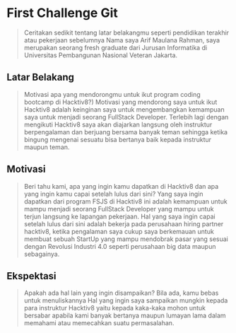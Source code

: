 # First Challenge Git

> Ceritakan sedikit tentang latar belakangmu seperti pendidikan terakhir atau pekerjaan sebelumnya
> Nama saya Arif Maulana Rahman, saya merupakan seorang fresh graduate dari Jurusan Informatika di Universitas Pembangunan Nasional Veteran Jakarta.

## Latar Belakang

> Motivasi apa yang mendorongmu untuk ikut program coding bootcamp di Hacktiv8?)
> Motivasi yang mendorong saya untuk ikut Hacktiv8 adalah keinginan saya untuk mengembangkan kemampuan saya untuk menjadi seorang FullStack Developer. Terlebih lagi dengan mengikuti Hacktiv8 saya akan diajarkan langsung oleh instruktur berpengalaman dan berjuang bersama banyak teman sehingga ketika bingung mengenai sesuatu bisa bertanya baik kepada instruktur maupun teman.

## Motivasi

> Beri tahu kami, apa yang ingin kamu dapatkan di Hacktiv8 dan apa yang ingin kamu capai setelah lulus dari sini?
> Yang saya ingin dapatkan dari program FSJS di Hacktiv8 ini adalah kemampuan untuk mampu menjadi seorang FullStack Developer yang mampu untuk terjun langsung ke lapangan pekerjaan. Hal yang saya ingin capai setelah lulus dari sini adalah bekerja pada perusahaan hiring partner hacktiv8, ketika pengalaman saya cukup saya berkemauan untuk membuat sebuah StartUp yang mampu mendobrak pasar yang sesuai dengan Revolusi Industri 4.0 seperti perusahaan big data maupun sebagainya.

## Ekspektasi

> Apakah ada hal lain yang ingin disampaikan? Bila ada, kamu bebas untuk menuliskannya
> Hal yang ingin saya sampaikan mungkin kepada para instruktur Hacktiv8 yaitu kepada kaka-kaka mohon untuk bersabar apabila kami banyak bertanya maupun lumayan lama dalam memahami atau memecahkan suatu permasalahan.
